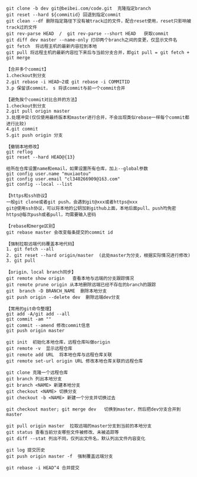     git clone -b dev git@beibei.com/code.git  克隆指定branch
    git reset --hard ${commitid} 回退到指定commit
    git clean --df 删除指定路径下没有被track过的文件，配合reset使用，reset只影响被track过的文件
    git rev-parse HEAD  /  git rev-parse --short HEAD   获取commit
    git diff dev master --name-only 打印两个branch之间的变更，仅显示文件名
    git fetch  将远程主机的最新内容拉到本地
    git pull 将远程主机的最新内容拉下来后与当前分支合并，即git pull = git fetch + git merge
    
    【合并多个commit】
    1.checkout到分支
    2.git rebase -i HEAD~2或 git rebase -i COMMITID
    3.p 保留该commit， s 将该commit与前一个commit合并
    
    【避免挨个commit对比合并的方法】
    1.checkout到分支
    2.git pull origin master
    3.处理冲突(仅仅使用最终版本和master进行合并，不会出现类似rebase一样每个commit都进行比较)
    4.git commit
    5.git push origin 分支
    
    【撤销本地修改】
    git reflog
    git reset --hard HEAD@{13}
    
    给所在仓库设置name和email，如果设置所有仓库，加上--global参数
    git config user.name "muxiaotou"
    git config user.email "cl340266909@163.com"
    git config --local --list
    
    【https和ssh协议】
    一般git clone或者git push，会遇到git@xxx或者https@xxx
    git@使用ssh协议，可以将本地的公钥加到github上面，本地后面pull、push均免密
    https@每次push或者pull，均需要输入密码

    【rebase和merge区别】
    git rebase master 会改变每条提交的commit id

    【强制拉取远端代码覆盖本地代码】
    1. git fetch --all
    2. git reset --hard origin/master  (此处master为分支，根据实际情况进行修改)
    3. git pull

    【origin、local branch同步】
    git remote show origin   查看本地与远端的分支跟踪情况
    git remote prune origin 从本地删除远端已经不存在的branch的跟踪
    git  branch -D BRANCH_NAME  删除本地分支
    git push origin --delete dev  删除远端dev分支

    【常用的git命令整理】
    git add -A/git add --all
    git commit -am ""
    git commit --amend 修改commit信息
    git push origin master

    git init  初始化本地仓库，远程仓库叫做origin
    git remote -v  显示远程仓库
    git remote add URL  将本地仓库与远程仓库关联
    git remote set-url origin URL 修改本地仓库关联的远程仓库

    git clone 克隆一个远程仓库
    git branch 列出本地分支
    git branch <NAME> 新建本地分支
    git checkout <NAME> 切换分支
    git checkout -b <NAME> 新建一个分支并切换过去

    git checkout master; git merge dev   切换到master，然后把dev分支合并到master

    git pull origin master  拉取远端的master分支到当前的本地分支
    git status 查看当前分支哪些文件被修改、未被追踪等
    git diff --stat 列出不同，仅列出文件名，默认列出文件内容变化

    git log 提交历史
    git push origin master -f  强制覆盖远端分支

    git rebase -i HEAD^4 合并提交
    
    

    